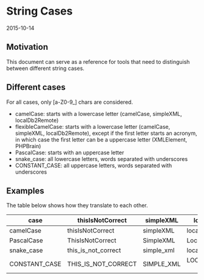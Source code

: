 String Cases
==========================
2015-10-14



Motivation
--------------

This document can serve as a reference for tools that need to distinguish between different string cases.




Different cases
-----------------------


For all cases, only [a-Z0-9_] chars are considered.



- camelCase: starts with a lowercase letter (camelCase, simpleXML, localDb2Remote) 
- flexibleCamelCase: starts with a lowercase letter (camelCase, simpleXML, localDb2Remote), except if the first letter starts an acronym, in which case the first letter can be a uppercase letter (XMLElement, PHPBrain)  
- PascalCase: starts with an uppercase letter
- snake_case: all lowercase letters, words separated with underscores
- CONSTANT_CASE: all uppercase letters, words separated with underscores






Examples
-------------

The table below shows how they translate to each other.


case        |   thisIsNotCorrect    |  simpleXML  |  localDb2Remote   |   notFound404    |   local2remote 
------------| --------------------- | ------------ |  --------------- |  ---------------- | ---------------
camelCase   |   thisIsNotCorrect    |  simpleXML  |  localDb2Remote   |   notFound404     |  local2remote
PascalCase   |   ThisIsNotCorrect    |  SimpleXML  |  LocalDb2Remote   |   NotFound404   |  Local2Remote
snake_case  |   this_is_not_correct    |  simple_xml  |  local_db_2_remote   |   not_found_404  |  local_2_remote
CONSTANT_CASE  |   THIS_IS_NOT_CORRECT    |  SIMPLE_XML  |  LOCAL_DB_2_REMOTE   |   NOT_FOUND_404  |  LOCAL_2_REMOTE